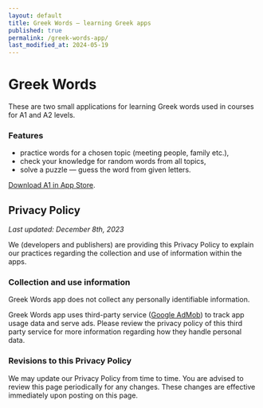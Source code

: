 ```yaml
---
layout: default
title: Greek Words — learning Greek apps 
published: true
permalink: /greek-words-app/
last_modified_at: 2024-05-19
---
```

# Greek Words

These are two small applications for learning Greek words used in courses for A1 and A2 levels.

### Features

- practice words for a chosen topic (meeting people, family etc.),
- check your knowledge for random words from all topics,
- solve a puzzle — guess the word from given letters.

[Download A1 in App Store](https://apps.apple.com/cy/app/greek-words-a1/id6474042509).

## Privacy Policy
_Last updated: December 8th, 2023_

We (developers and publishers)
are providing this Privacy Policy
to explain our practices regarding the collection and use of information within the apps.

### Collection and use information

Greek Words app does not collect any personally identifiable information.

Greek Words app uses third-party service ([Google AdMob](https://policies.google.com/technologies/partner-sites))
to track app usage data and serve ads.
Please review the privacy policy of this third party service for more information regarding how they handle personal data.

### Revisions to this Privacy Policy

We may update our Privacy Policy from time to time.
You are advised to review this page periodically for any changes.
These changes are effective immediately upon posting on this page.

